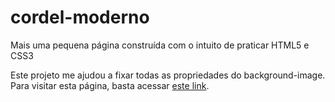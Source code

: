 # cordel-moderno
Mais uma pequena página construída com o intuito de praticar HTML5 e CSS3

Este projeto me ajudou a fixar todas as propriedades do background-image.
Para visitar esta página, basta acessar <a href=https://benito-miyazato.github.io/cordel-moderno>este link</a>.
